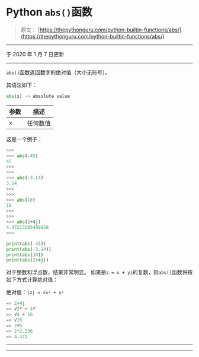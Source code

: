 # Python `abs()`函数

> 原文： [https://thepythonguru.com/python-builtin-functions/abs/](https://thepythonguru.com/python-builtin-functions/abs/)

* * *

于 2020 年 1 月 7 日更新

* * *

`abs()`函数返回数字的绝对值（大小无符号）。

其语法如下：

```py
abs(x) -> absolute value

```

| 参数 | 描述 |
| --- | --- |
| `x` | 任何数值 |

这是一个例子：

```py
>>> 
>>> abs(-45)
45
>>>
>>> 
>>> abs(-3.14)
3.14
>>> 
>>> 
>>> abs(10)
10
>>> 
>>> 
>>> abs(2+4j)
4.47213595499958
>>>

```

```py
print(abs(-45))
print(abs(-3.14))
print(abs(10))
print(abs(2+4j)) 
```

对于整数和浮点数，结果非常明显。 如果是`z = x + yi`的复数，则`abs()`函数将按如下方式计算绝对值：

绝对值：`|z| = √x² + y²`

```py
=> 2+4j
=> √2² + 4²
=> √4 + 16
=> √20
=> 2√5
=> 2*2.236
=> 4.472

```

* * *

* * *